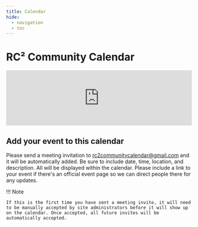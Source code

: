 ```yaml
---
title: Calendar
hide:
  - navigation
  - toc
---
```

# RC² Community Calendar
<div class="map">
  <iframe src="https://embed.styledcalendar.com/#wyCgYjGQbGQ914TWPjq5" title="Styled Calendar" class="styled-calendar-container" style="width: 100%; border: none;" data-cy="calendar-embed-iframe"></iframe>
<script async type="module" src="https://embed.styledcalendar.com/assets/parent-window.js"></script>
</div>

## Add your event to this calendar
Please send a meeting invitation to [rc2communitycalendar@gmail.com](mailto:rc2communitycalendar@gmail.com) and it will be automatically added. Be sure to include date, time, location, and description. All will be displayed within the calendar. Please include a link to your event if there's an official event page so we can direct people there for any updates.

!!! Note

    If this is the first time you have sent a meeting invite, it will need to be manually accepted by site administrators before it will show up on the calendar. Once accepted, all future invites will be automatically accepted.
